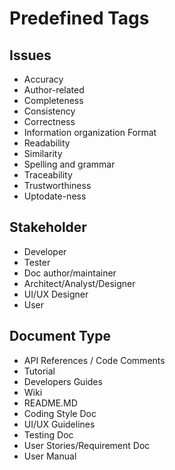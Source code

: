 # Predefined Tags


## Issues
* Accuracy
* Author-related
* Completeness
* Consistency
* Correctness
* Information organization Format
* Readability
* Similarity
* Spelling and grammar
* Traceability
* Trustworthiness
* Uptodate-ness


## Stakeholder
* Developer
* Tester
* Doc author/maintainer
* Architect/Analyst/Designer
* UI/UX Designer
* User


## Document Type
* API References / Code Comments
* Tutorial
* Developers Guides
* Wiki
* README.MD
* Coding Style Doc
* UI/UX Guidelines
* Testing Doc
* User Stories/Requirement Doc
* User Manual
